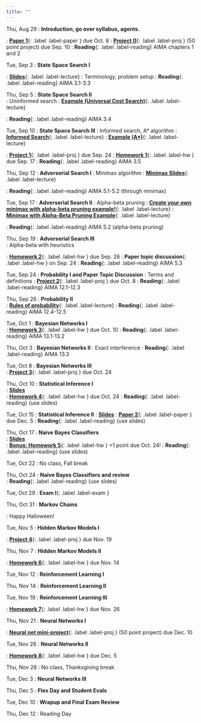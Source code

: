 ```yaml
---
title: ""
---
```


<!--- CS 372 AI --->


Thu, Aug 29
: **Introduction, go over syllabus, agents.** 
<!--- Slides ---> 
: [**Paper 1**](papers/paper1){: .label .label-paper } due Oct. 8
: [**Project 0**](projects/proj0){: .label .label-proj } (50 point project) due Sep. 10
: **Reading**{: .label .label-reading} AIMA chapters 1 and 2

Tue, Sep 3
: **State Space Search I**   
<!--- Slides --->
: [**Slides**](lectures/search/f23-search-slides.pdf){: .label .label-lecture} 
: Terminology, problem setup
: **Reading**{: .label .label-reading} AIMA 3.1-3.3

Thu, Sep 5
: **State Space Search II**  
: Uninformed search
: [**Example (Universal Cost Search)**](lectures/search/ucs-example.txt){: .label .label-lecture} 
<!--- Slides --->
<!--- handouts --->
: **Reading**{: .label .label-reading} AIMA 3.4

Tue, Sep 10
: **State Space Search III** 
: Informed search, A* algorithm 
: [**Informed Search**](lectures/search/search-algs-iformed.pdf){: .label .label-lecture} 
: [**Example (A\*)**](lectures/search/astar-example.txt){: .label .label-lecture} 
<!--- Slides --->
<!--- Handouts --->  
: [**Project 1**](projects/proj1){: .label .label-proj } due Sep. 24
: [**Homework 1**](homework/hw1/hw1.pdf){: .label .label-hw } due Sep. 17
: **Reading**{: .label .label-reading} AIMA 3.5

Thu, Sep 12
: **Adverserial Search I**
: Minimax algorithm
: [**Minimax Slides**](lectures/advsearch/adversarial-search.pdf){: .label .label-lecture} 
<!--- Handouts --->
: **Reading**{: .label .label-reading} AIMA 5.1-5.2 (through minimax)

Tue, Sep 17
: **Adverserial Search II**
: Alpha-beta pruning
: [**Create your own minimax with alpha-beta pruning example!**](https://raphsilva.github.io/utilities/minimax_simulator/#){: .label .label-lecture}
: [**Minimax with Alpha-Beta Pruning Example**](lectures/advsearch/Minimax-alpha-beta-pruning-example.png){: .label .label-lecture} 
<!--- Slides --->
: **Reading**{: .label .label-reading} AIMA 5.2 (alpha-beta pruning)

Thu, Sep 19
: **Adverserial Search III**  
: Alpha-beta with heuristics
<!--- Slides --->
: [**Homework 2**](homework/hw2/hw2.pdf){: .label .label-hw } due Sep. 26
: **Paper topic discussion**{: .label .label-hw } on Sep. 24
: **Reading**{: .label .label-reading} AIMA 5.3

Tue, Sep 24
: **Probability I and Paper Topic Discussion**
: Terms and definitions
: [**Project 2**](projects/proj2){: .label .label-proj } due Oct. 8
: **Reading**{: .label .label-reading} AIMA 12.1-12.3

Thu, Sep 26
: **Probability II**  
: [**Rules of probability**](lectures/probability/rules-of-prob.pdf){: .label .label-lecture} 
: **Reading**{: .label .label-reading} AIMA 12.4-12.5
  
Tue, Oct 1 
: **Bayesian Networks I**  
: [**Homework 3**](homework/hw3/hw3.pdf){: .label .label-hw } due Oct. 10
: **Reading**{: .label .label-reading} AIMA 13.1-13.2
  
Thu, Oct 3
: **Bayesian Networks II** 
: Exact interference 
: **Reading**{: .label .label-reading} AIMA 13.3

Tue, Oct 8
: **Bayesian Networks III**  
: [**Project 3**](projects/proj3){: .label .label-proj }  due Oct. 24
  
Thu, Oct 10
: **Statistical Inference I**  
: [**Slides**](lectures/statinf/stat-inf-day1-ml-map.pdf)  
: [**Homework 4**](homework/hw4.pdf){: .label .label-hw } due Oct. 24
: **Reading**{: .label .label-reading} (use slides)

Tue, Oct 15
: **Statistical Inference II**
: [**Slides**](lectures/statinf/stat-inf-day2-combining-evidence.pdf) 
: [**Paper 2**](papers/paper2){: .label .label-paper } due Dec. 5
: **Reading**{: .label .label-reading} (use slides)
  
Thu, Oct 17
: **Naive Bayes Classifiers**  
: [**Slides**](lectures/statinf/stat-inf-day3-naive-bayes.pdf)  
: [**Bonus: Homework 5**](homework/hw5){: .label .label-hw } +1 point due Oct. 24!
: **Reading**{: .label .label-reading} (use slides)

Tue, Oct 22
: No class, Fall break

Thu, Oct 24
: **Naive Bayes Classifiers and review**  
: **Reading**{: .label .label-reading} (use slides)

Tue, Oct 29
: **Exam I**{: .label .label-exam }

Thu, Oct 31
: **Markov Chains**
<!--- Slides --->
: Happy Halloween!

Tue, Nov 5
: **Hidden Markov Models I**  
<!--- Slides --->
: [**Project 4**](projects/proj4){: .label .label-proj } due Nov. 19

Thu, Nov 7
: **Hidden Markov Models II**
<!--- Slides --->
: [**Homework 6**](homework/hw6){: .label .label-hw } due Nov. 14

Tue, Nov 12
: **Reinforcement Learning I**  
<!--- Slides --->

Thu, Nov 14
: **Reinforcement Learning II**  
<!--- Slides --->

Tue, Nov 19
: **Reinforcement Learning III**
<!--- Slides --->
: [**Homework 7**](homework/hw7){: .label .label-hw } due Nov. 26
  
Thu, Nov 21
: **Neural Networks I**
<!--- Slides --->
: [**Neural net mini-project**](projects/proj5){: .label .label-proj } (50 point project) due Dec. 10
  
Tue, Nov 26
: **Neural Networks II**  
<!--- Slides --->
: [**Homework 8**](homework/hw8){: .label .label-hw } due Dec. 5

Thu, Nov 28
: No class, Thanksgiving break

Tue, Dec 3
: **Neural Networks III**
<!--- Slides --->
  
Thu, Dec 5
: **Flex Day and Student Evals**

Tue, Dec 10
: **Wrapup and Final Exam Review**  

Thu, Dec 12
: Reading Day
